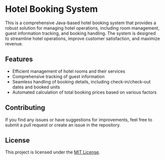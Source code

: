 # Hotel Booking System

This is a comprehensive Java-based hotel booking system that provides a robust solution for managing hotel operations,
including room management, guest information tracking, and booking handling. The system is designed to streamline hotel operations,
improve customer satisfaction, and maximize revenue.


## Features
- Efficient management of hotel rooms and their services
- Comprehensive tracking of guest information
- Seamless handling of booking details, including check-in/check-out dates and booked units
- Automated calculation of total booking prices based on various factors


## Contributing
If you find any issues or have suggestions for improvements, feel free to submit a pull request or create an issue in the repository.

## License
This project is licensed under the [MIT License](LICENSE). 
